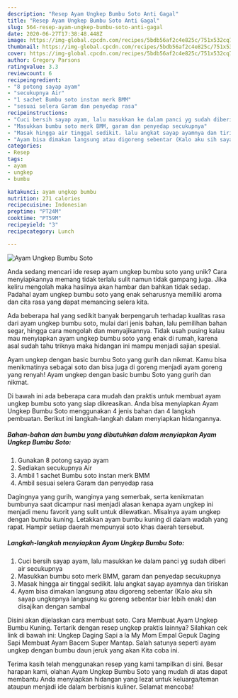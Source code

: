 ```yaml
---
description: "Resep Ayam Ungkep Bumbu Soto Anti Gagal"
title: "Resep Ayam Ungkep Bumbu Soto Anti Gagal"
slug: 564-resep-ayam-ungkep-bumbu-soto-anti-gagal
date: 2020-06-27T17:38:48.448Z
image: https://img-global.cpcdn.com/recipes/5bdb56af2c4e825c/751x532cq70/ayam-ungkep-bumbu-soto-foto-resep-utama.jpg
thumbnail: https://img-global.cpcdn.com/recipes/5bdb56af2c4e825c/751x532cq70/ayam-ungkep-bumbu-soto-foto-resep-utama.jpg
cover: https://img-global.cpcdn.com/recipes/5bdb56af2c4e825c/751x532cq70/ayam-ungkep-bumbu-soto-foto-resep-utama.jpg
author: Gregory Parsons
ratingvalue: 3.3
reviewcount: 6
recipeingredient:
- "8 potong sayap ayam"
- "secukupnya Air"
- "1 sachet Bumbu soto instan merk BMM"
- "sesuai selera Garam dan penyedap rasa"
recipeinstructions:
- "Cuci bersih sayap ayam, lalu masukkan ke dalam panci yg sudah diberi air secukupnya"
- "Masukkan bumbu soto merk BMM, garam dan penyedap secukupnya"
- "Masak hingga air tinggal sedikit. lalu angkat sayap ayamnya dan tiriskan"
- "Ayam bisa dimakan langsung atau digoreng sebentar (Kalo aku sih sayap ungkepnya langsung ku goreng sebentar biar lebih enak) dan disajikan dengan sambal"
categories:
- Resep
tags:
- ayam
- ungkep
- bumbu

katakunci: ayam ungkep bumbu 
nutrition: 271 calories
recipecuisine: Indonesian
preptime: "PT24M"
cooktime: "PT59M"
recipeyield: "3"
recipecategory: Lunch

---
```



![Ayam Ungkep Bumbu Soto](https://img-global.cpcdn.com/recipes/5bdb56af2c4e825c/751x532cq70/ayam-ungkep-bumbu-soto-foto-resep-utama.jpg)

Anda sedang mencari ide resep ayam ungkep bumbu soto yang unik? Cara menyiapkannya memang tidak terlalu sulit namun tidak gampang juga. Jika keliru mengolah maka hasilnya akan hambar dan bahkan tidak sedap. Padahal ayam ungkep bumbu soto yang enak seharusnya memiliki aroma dan cita rasa yang dapat memancing selera kita.

Ada beberapa hal yang sedikit banyak berpengaruh terhadap kualitas rasa dari ayam ungkep bumbu soto, mulai dari jenis bahan, lalu pemilihan bahan segar, hingga cara mengolah dan menyajikannya. Tidak usah pusing kalau mau menyiapkan ayam ungkep bumbu soto yang enak di rumah, karena asal sudah tahu triknya maka hidangan ini mampu menjadi sajian spesial.

Ayam ungkep dengan basic bumbu Soto yang gurih dan nikmat. Kamu bisa menikmatinya sebagai soto dan bisa juga di goreng menjadi ayam goreng yang renyah! Ayam ungkep dengan basic bumbu Soto yang gurih dan nikmat.


Di bawah ini ada beberapa cara mudah dan praktis untuk membuat ayam ungkep bumbu soto yang siap dikreasikan. Anda bisa menyiapkan Ayam Ungkep Bumbu Soto menggunakan 4 jenis bahan dan 4 langkah pembuatan. Berikut ini langkah-langkah dalam menyiapkan hidangannya.

<!--inarticleads1-->

##### Bahan-bahan dan bumbu yang dibutuhkan dalam menyiapkan Ayam Ungkep Bumbu Soto:

1. Gunakan 8 potong sayap ayam
1. Sediakan secukupnya Air
1. Ambil 1 sachet Bumbu soto instan merk BMM
1. Ambil sesuai selera Garam dan penyedap rasa


Dagingnya yang gurih, wanginya yang semerbak, serta kenikmatan bumbunya saat dicampur nasi menjadi alasan kenapa ayam ungkep ini menjadi menu favorit yang sulit untuk dilewatkan. Misalnya ayam ungkep dengan bumbu kuning. Letakkan ayam bumbu kuning di dalam wadah yang rapat. Hampir setiap daerah mempunyai soto khas daerah tersebut. 

<!--inarticleads2-->

##### Langkah-langkah menyiapkan Ayam Ungkep Bumbu Soto:

1. Cuci bersih sayap ayam, lalu masukkan ke dalam panci yg sudah diberi air secukupnya
1. Masukkan bumbu soto merk BMM, garam dan penyedap secukupnya
1. Masak hingga air tinggal sedikit. lalu angkat sayap ayamnya dan tiriskan
1. Ayam bisa dimakan langsung atau digoreng sebentar (Kalo aku sih sayap ungkepnya langsung ku goreng sebentar biar lebih enak) dan disajikan dengan sambal


Disini akan dijelaskan cara membuat soto. Cara Membuat  Ayam Ungkep Bumbu Kuning. Tertarik dengan resep ungkep praktis lainnya? Silahkan cek link di bawah ini: Ungkep Daging Sapi a la My Mom Empal Gepuk Daging Sapi Membuat Ayam Bacem Super Mantap. Salah satunya seperti ayam ungkep dengan bumbu daun jeruk yang akan Kita coba ini. 

Terima kasih telah menggunakan resep yang kami tampilkan di sini. Besar harapan kami, olahan Ayam Ungkep Bumbu Soto yang mudah di atas dapat membantu Anda menyiapkan hidangan yang lezat untuk keluarga/teman ataupun menjadi ide dalam berbisnis kuliner. Selamat mencoba!
